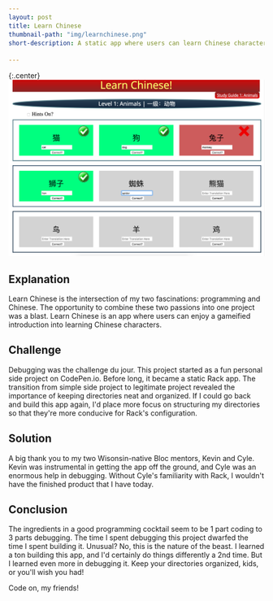 ```yaml
---
layout: post
title: Learn Chinese
thumbnail-path: "img/learnchinese.png"
short-description: A static app where users can learn Chinese characters then test their knowledge.

---
```


{:.center}
[<img src="/img/learnchinese.png">](https://github.com/tcburns24/learnchinese)

## Explanation

Learn Chinese is the intersection of my two fascinations: programming and Chinese. The opportunity to combine these two passions into one project was a blast. Learn Chinese is an app where users can enjoy a gameified introduction into learning Chinese characters. 

## Challenge

Debugging was the challenge du jour. This project started as a fun personal side project on CodePen.io. Before long, it became a static Rack app. The transition from simple side project to legitimate project revealed the importance of keeping directories neat and organized. If I could go back and build this app again, I'd place more focus on structuring my directories so that they're more conducive for Rack's configuration. 

## Solution

A big thank you to my two Wisonsin-native Bloc mentors, Kevin and Cyle. Kevin was instrumental in getting the app off the ground, and Cyle was an enormous help in debugging. Without Cyle's familiarity with Rack, I wouldn't have the finished product that I have today. 


## Conclusion

The ingredients in a good programming cocktail seem to be 1 part coding to 3 parts debugging. The time I spent debugging this project dwarfed the time I spent building it. Unusual? No, this is the nature of the beast. I learned a ton building this app, and I'd certainly do things differently a 2nd time. But I learned even more in debugging it. Keep your directories organized, kids, or you'll wish you had!

Code on, my friends!
